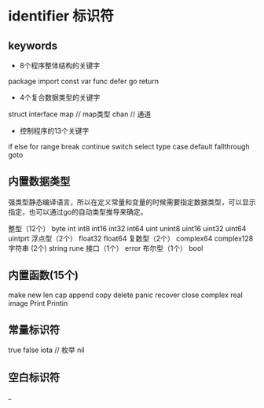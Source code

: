 # identifier 标识符

## keywords

- 8个程序整体结构的关键字

package
import
const
var
func
defer
go
return

- 4个复合数据类型的关键字

struct
interface
map // map类型
chan // 通道

- 控制程序的13个关键字

if else
for range break continue
switch select type case default fallthrough
goto

## 内置数据类型

强类型静态编译语言，所以在定义常量和变量的时候需要指定数据类型，可以显示指定，也可以通过go的自动类型推导来确定。

整型（12个）
  byte int int8 int16 int32 int64
  uint unint8 uint16 uint32 uint64 uintprt
浮点型（2个）
  float32 float64
复数型（2个）
  complex64 complex128
字符串 (2个)
  string rune
接口（1个）
  error
布尔型（1个）
  bool

## 内置函数(15个)

make new len cap append copy delete panic recover close complex real image Print Printin

## 常量标识符

true false
iota // 枚举
nil

## 空白标识符

_
